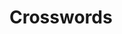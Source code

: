 
# Crosswords


<div id="all-crosswords"></div>

<style>

.crossword {
    background-color: white;
/*    column-count: 2;*/
/*    border: 1px solid black;*/
}
.board {
    border: 2px solid black;
}
.all-clues {
    background-color: orange;
}
.clue-box {

}
td {
    width: 40px;
    height: 40px;
}
.blocked {
    background-color: black;
}
input {
    width: 40px;
    height: 40px;
    font-size: 30px;
    text-align: center;
    font-weight: bold;
    border: none;
    padding: none;

}
.number {
    position: absolute;
    color: blue;
}
.clue-highlight {
    background-color: lightblue;
}
</style>

<script>

/*
Algorithm for assigning numbers to squares

Start in top left, proceed across each row.
If the square is not part of an existing across, it becomes the start of an across
If the square is not part of an existing down, it becomes the start of a down.

1(a,d) 2(d) 3(d)
4(a)  
5(a)

"part of an existing across" == there exists a white space immediately left
"part of an existing down" == there exists a white space immediately above

add_numbers(grid: bool[][]) -> {
    across: {
        1: [0, 0],
        4: [0, 1],
        5: [0, 2],
    },
    down: {
        1: [0, 0],
        2: [1, 0],
        3: [2, 0],
    }
}

"Please highlight 2 down" -> "starts at [1,0]"

Maybe we want to compute full bounds for each clue.

How do I want to encode a crossword in the densest way possible?

For clicking a clue and highlighting the correct squares:
    We need a mapping from [num][dir] -> [r][c] and then we can
    run across/down from there.
For clicking a square and highlighting the correct clue, this
 is a one to many relationship where a square can be part of
 a down and an across. We can encode by [r][c] -> [across#, down#],
 and then cycle between them on repeated clicks. No state necessary,
  just swap the order of those elements each click.



squareToClues = { "r_c": ["4a", "1d"] }
answerStarts = ["r_c", "r_c"]
For each row r:
    for each col c:
        if isStartOfAnswer(r, c):
            clueNum++
            if isDown:
                starts[clueNum][down] = [(r, c)


*/

function computeClueAssociations(crossword) {
    const board = crossword.board;
    const squareToClues = {};
    const answerStarts = [];

    const isStartOfAcross = (r, c) => c == 0 || board[r][c - 1] == '*';
    const isStartOfDown   = (r, c) => r == 0 || board[r - 1][c] == '*';
    const isStartOfAnswer = (r, c) => {
        return isStartOfAcross(r, c) || isStartOfDown(r, c);
    };

    const addClue = (r, c, clue) => {
        const key = `${r}_${c}`;
        if (key in squareToClues) {
            squareToClues[key].push(clue);
        } else {
            squareToClues[key] = [clue];
        }
    };

    let answerNum = 0;
    for (let r = 0; r < board.length; ++r) {
        for (let c = 0; c < board[r].length; ++c) {
            if (board[r][c] == '*' || !isStartOfAnswer(r, c)) { continue; }
            ++answerNum;
            answerStarts.push(`${r}_${c}`);
            if (isStartOfAcross(r, c)) {
                for (let i = 0; c + i < board[r].length && board[r][c + i] != '*'; ++i) {
                    addClue(r, c + i, `${answerNum}a`);
                }
            }
            if (isStartOfDown(r, c)) {
                for (let i = 0; r + i < board.length && board[r + i][c] != '*'; ++i) {
                    addClue(r + i, c, `${answerNum}d`);
                }
            }
        }
    }
    crossword.squareToClues = squareToClues;
    crossword.answerStarts = answerStarts;
}

// index is [0 .. n]
function renderCrossword(crossword, index) {
    computeClueAssociations(crossword);
    console.log(crossword);
    const div = document.createElement('div');
    div.classList.add('crossword');
    renderBoard(div, crossword, index);
    addCheckRevealButtons(div, crossword.board, index);
    renderClues(div, crossword.clues, index);
    div.appendChild(document.createElement('hr'));
    document.getElementById('all-crosswords').appendChild(div);
}

function addCheckRevealButtons(parent, board, index) {
    const check = document.createElement('button');
    check.textContent = 'Check';
    check.onclick = () => { checkCrossword(board, index); };
    parent.appendChild(check);

    const reveal = document.createElement('button');
    reveal.textContent = 'Reveal';
    reveal.onclick = () => { revealCrossword(board, index); };
    parent.appendChild(reveal);
}

function renderClues(parent, clues, index) {
    for (const direction of ['across', 'down']) {
        const clueTitle = document.createElement('h2');
        clueTitle.appendChild(document.createTextNode(
            `${direction[0].toUpperCase()}${direction.substring(1)}`)
        );
        parent.appendChild(clueTitle);
        const ol = document.createElement('ol');
        parent.appendChild(ol);
        for (const [num, phrase] of Object.entries(clues[direction])) {
            const li = document.createElement('li');
            li.id = `clue_${index}_${num}${direction[0]}`;
            li.appendChild(document.createTextNode(`${phrase}`));
            li.value = num;
            ol.appendChild(li);
        }
    }
}

function clearHighlightFromClues(clues, index) {
    for (const direction of ['across', 'down']) {
        for (const num of Object.keys(clues[direction])) {
            document.getElementById(`clue_${index}_${num}${direction[0]}`).classList.remove('clue-highlight');
        }
    }
}

const inputId = (index, row, col) => `input_${index}_${row}_${col}`;

function renderBoard(parent, crossword, index) {
    const board = crossword.board;
    const table = document.createElement('table');
    table.classList.add('board');
    parent.appendChild(table);


    const isStartOfWord = (r, c) => {
        return  r == 0 || c == 0 ||
                board[r - 1][c] == '*' ||
                board[r][c - 1] == '*';
    };

    let i = 1;
    for (let rowIdx = 0; rowIdx < board.length; ++rowIdx) {
        const rowElement = table.insertRow(rowIdx);
        for (let colIdx = 0; colIdx < board[rowIdx].length; ++colIdx) {
            const td = rowElement.insertCell(colIdx);
            if (board[rowIdx][colIdx] == '*') {
                td.className = 'blocked';
            } else {

                if (isStartOfWord(rowIdx, colIdx)) {
                    const number = document.createElement('span');
                    number.classList.add('number');
                    number.appendChild(document.createTextNode(`${i}`));
                    td.appendChild(number);
                    ++i;
                }

                const input = document.createElement('input');
                input.setAttribute('type', 'text');
                input.setAttribute('autocorrect', 'off');
                input.setAttribute('autocapitalize', 'off');
                input.setAttribute('spellcheck', 'false');
                input.maxLength = 1;
                input.id = inputId(index, rowIdx, colIdx);
                input.onchange = (e) => {
                    input.parentElement.style.backgroundColor = 'white';
                };
                input.onfocus = (e) => {
                    console.log('input focus: ' + input.id);
                };
                input.addEventListener('focusout', (e) => {
                    console.log('focus out');
                    clearHighlightFromClues(crossword.clues, index);
                });
                input.addEventListener('focusin', (e) => {
                    clearHighlightFromClues(crossword.clues, index);
                    console.log('input onclick: ' + input.id);
                    for (const clueName of crossword.squareToClues[`${rowIdx}_${colIdx}`]) {
                        console.log(`clue_${index}_${clueName}`);
                        document.getElementById(`clue_${index}_${clueName}`).classList.add('clue-highlight');
                    }
                });
                td.appendChild(input);
            }
        }
    }
}


function checkCrossword(board, index) {
    console.log(`checking board ${board} idx ${index}`);
    for (let rowIdx = 0; rowIdx < board.length; ++rowIdx) {
        for (let colIdx = 0; colIdx < board[rowIdx].length; ++colIdx) {
            if (board[rowIdx][colIdx] != '*') {
                const input = document.getElementById(inputId(index, rowIdx, colIdx));
                if (input.value.toUpperCase() == board[rowIdx][colIdx].toUpperCase()) {
                    input.parentElement.style.backgroundColor = 'green';
                } else {
                    input.parentElement.style.backgroundColor = 'red';
                }
            }
        }
    }
}

function revealCrossword(board, index) {
    console.log(`checking board ${board} idx ${index}`);
    for (let rowIdx = 0; rowIdx < board.length; ++rowIdx) {
        for (let colIdx = 0; colIdx < board[rowIdx].length; ++colIdx) {
            if (board[rowIdx][colIdx] != '*') {
                const input = document.getElementById(inputId(index, rowIdx, colIdx));
                input.value = board[rowIdx][colIdx].toUpperCase();
                input.parentElement.style.backgroundColor = 'brown';
                input.disabled = true;
            }
        }
    }
}


const crosswords = [{
    board: [
        ['a', 's', 'p', '*'],
        ['r', 'o', 'a', 'm'],
        ['m', 'a', 'r', 'e'],
        ['*', 'p', 'e', 't'],
    ],
    clues: {
        across: {
            1: 'Venomous snake',
            4: 'Travel freely',
            6: 'Stallion\'s mate',
            7: 'You do this to 7 across'
        },
        down: {
            1: 'To render explosive',
            2: 'Bacteria\'s bane',
            3: 'Reduce by slivers',
            5: 'Well __, an archaic greeting',
        }
    }
}, {
    board: [
        ['w', 'r', 'y'],
        ['e', 'n', 'e'],
        ['s', 'a', 's'],
    ],
    clues: {
        across: {
            1: 'Smile style',
            4: 'Double-bond designator',
            5: 'Cornwall\'s commandos',
        },
        down: {
            1: 'Auteur Anderson',
            2: 'Protein progenitor',
            3: 'No\'s negation',
        }
    }
}, {
    board: [
        ['*', 'r', '*', '*'],
        ['l', 'i', 'k', 'e'],
        ['*', 'y', 'e', 'w'],
        ['*', 'a', 'y', 'e'],
    ],
    clues: {
        across: {
            1: 'Rating for a movie with sufficient profanity',
            2: 'Necessary word in a simile',
            5: 'Tree with poisonous leaves whose wood is used for bows',
            6: "Sailor's affirmative"
        },
        down: {
            1: "With an optional preceding 'P', an Indian woman's name",
            2: 'Half of C, five times X, or ten times V',
            3: "A lock's mate",
            4: 'Female sheep'
        }
    }
}, {
    board: [
        ['i', 'c', 'h', 'o', 'r'],
        ['s', 'h', 'o', 'g', 'i'],
        ['*', 'e', 'l', 'e', 'c'],
        ['*', '*', 't', 'e', 'e'],
        ['*', '*', '*', 's', 'r'],
    ],
    clues: {
        across: {
            1: 'Blood of the gods',
            6: 'Japanese chess',
            7: 'Type of eng.',
            8: 'Golf accessory',
            9: "III's grandfather",
        },
        down: {
            1: 'Copula, third person, present',
            2: 'Iconic Marxist revolutionary',
            3: 'Archaic word for a wooded hill',
            4: "Architectural features that have 'S' shapes.",
            5: 'Something a potato might be put through'
        }
    }
},
{
    board: [
        ['r', 'a', 'm', 'a'],
        ['i', 'r', 'a', 'q'],
        ['t', 'e', 'm', 'u'],
        ['a', 's', 'i', 'a'],
    ],
    clues: {
        across: {
            1: '___dan, 9th month of Islamic calendar',
            5: 'Turkey toucher',
            6: "China's Amazon",
            7: "Gobi's home",
        },
        down: {
            1: "Rowling's yellow journalist",
            2: 'Known as Mars by the Romans',
            3: 'Spanish slang for a woman',
            4: 'Latin root meaning water',
        }
    }
}
];

for (let i = 0; i < crosswords.length; ++i) {
    renderCrossword(crosswords[i], i);
}
</script>
